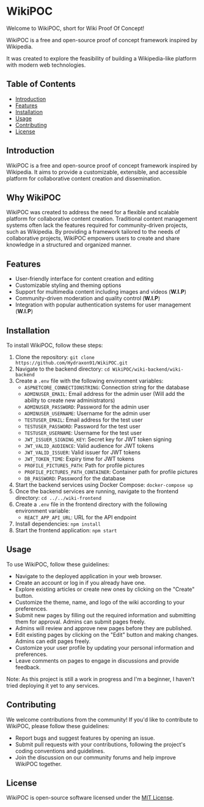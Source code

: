 # WikiPOC

Welcome to WikiPOC, short for Wiki Proof Of Concept! 

WikiPOC is a free and open-source proof of concept framework inspired by Wikipedia. 

It was created to explore the feasibility of building a Wikipedia-like platform with modern web technologies.

## Table of Contents

- [Introduction](#introduction)
- [Features](#features)
- [Installation](#installation)
- [Usage](#usage)
- [Contributing](#contributing)
- [License](#license)

## Introduction

WikiPOC is a free and open-source proof of concept framework inspired by Wikipedia. It aims to provide a customizable, extensible, and accessible platform for collaborative content creation and dissemination.

## Why WikiPOC

WikiPOC was created to address the need for a flexible and scalable platform for collaborative content creation. Traditional content management systems often lack the features required for community-driven projects, such as Wikipedia. By providing a framework tailored to the needs of collaborative projects, WikiPOC empowers users to create and share knowledge in a structured and organized manner.

## Features

- User-friendly interface for content creation and editing
- Customizable styling and theming options
- Support for multimedia content including images and videos (**W.I.P**)
- Community-driven moderation and quality control (**W.I.P**)
- Integration with popular authentication systems for user management (**W.I.P**)

## Installation

To install WikiPOC, follow these steps:

1. Clone the repository: `git clone https://github.com/Hydraxon91/WikiPOC.git`
2. Navigate to the backend directory: `cd WikiPOC/wiki-backend/wiki-backend`
3. Create a `.env` file with the following environment variables:
   - `ASPNETCORE_CONNECTIONSTRING`: Connection string for the database
   - `ADMINUSER_EMAIL`: Email address for the admin user (Will add the ability to create new administrators)
   - `ADMINUSER_PASSWORD`: Password for the admin user
   - `ADMINUSER_USERNAME`: Username for the admin user
   - `TESTUSER_EMAIL`: Email address for the test user
   - `TESTUSER_PASSWORD`: Password for the test user
   - `TESTUSER_USERNAME`: Username for the test user
   - `JWT_ISSUER_SIGNING_KEY`: Secret key for JWT token signing
   - `JWT_VALID_AUDIENCE`: Valid audience for JWT tokens
   - `JWT_VALID_ISSUER`: Valid issuer for JWT tokens
   - `JWT_TOKEN_TIME`: Expiry time for JWT tokens
   - `PROFILE_PICTURES_PATH`: Path for profile pictures
   - `PROFILE_PICTURES_PATH_CONTAINER`: Container path for profile pictures
   - `DB_PASSWORD`: Password for the database
4. Start the backend services using Docker Compose: `docker-compose up`
5. Once the backend services are running, navigate to the frontend directory: `cd ../../wiki-frontend`
6. Create a `.env` file in the frontend directory with the following environment variable:
   - `REACT_APP_API_URL`: URL for the API endpoint
7. Install dependencies: `npm install`
8. Start the frontend application: `npm start`



## Usage

To use WikiPOC, follow these guidelines:

- Navigate to the deployed application in your web browser.
- Create an account or log in if you already have one.
- Explore existing articles or create new ones by clicking on the "Create" button.
- Customize the theme, name, and logo of the wiki according to your preferences.
- Submit new pages by filling out the required information and submitting them for approval. Admins can submit pages freely.
- Admins will review and approve new pages before they are published.
- Edit existing pages by clicking on the "Edit" button and making changes. Admins can edit pages freely.
- Customize your user profile by updating your personal information and preferences.
- Leave comments on pages to engage in discussions and provide feedback.

Note: As this project is still a work in progress and I'm a beginner, I haven't tried deploying it yet to any services.



## Contributing

We welcome contributions from the community! If you'd like to contribute to WikiPOC, please follow these guidelines:

- Report bugs and suggest features by opening an issue.
- Submit pull requests with your contributions, following the project's coding conventions and guidelines.
- Join the discussion on our community forums and help improve WikiPOC together.

## License 
WikiPOC is open-source software licensed under the [MIT License](https://opensource.org/licenses/MIT).
